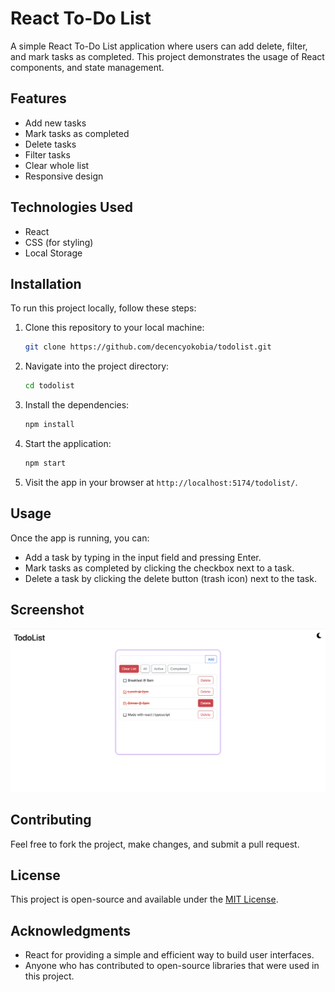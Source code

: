 # React To-Do List

A simple React To-Do List application where users can add delete, filter, and mark tasks as completed. This project demonstrates the usage of React components, and state management.

## Features
- Add new tasks
- Mark tasks as completed
- Delete tasks
- Filter tasks
- Clear whole list
- Responsive design

## Technologies Used
- React
- CSS (for styling)
- Local Storage

## Installation

To run this project locally, follow these steps:

1. Clone this repository to your local machine:
   ```bash
   git clone https://github.com/decencyokobia/todolist.git
   ```

2. Navigate into the project directory:
   ```bash
   cd todolist
   ```

3. Install the dependencies:
   ```bash
   npm install
   ```

4. Start the application:
   ```bash
   npm start
   ```

5. Visit the app in your browser at `http://localhost:5174/todolist/`.

## Usage

Once the app is running, you can:
- Add a task by typing in the input field and pressing Enter.
- Mark tasks as completed by clicking the checkbox next to a task.
- Delete a task by clicking the delete button (trash icon) next to the task.

## Screenshot 

<img src='/src/assest/updated todolist.webp' alt='screenshot of todolist app'>

## Contributing

Feel free to fork the project, make changes, and submit a pull request.

## License

This project is open-source and available under the [MIT License](LICENSE).

## Acknowledgments

- React for providing a simple and efficient way to build user interfaces.
- Anyone who has contributed to open-source libraries that were used in this project.
